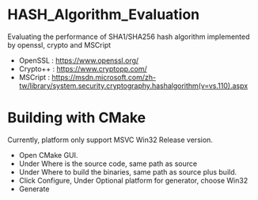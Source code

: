 ﻿# HASH_Algorithm_Evaluation
 
Evaluating the performance of SHA1/SHA256 hash algorithm implemented by openssl, crypto and MSCript
+ OpenSSL : <https://www.openssl.org/>
+ Crypto++ : <https://www.cryptopp.com/>
+ MSCript : <https://msdn.microsoft.com/zh-tw/library/system.security.cryptography.hashalgorithm(v=vs.110).aspx> 

# Building with CMake

Currently, platform only support MSVC Win32 Release version.
* Open CMake GUI.
* Under Where is the source code, same path as source
* Under Where to build the binaries, same path as source plus build.
* Click Configure, Under Optional platform for generator, choose Win32
* Generate
